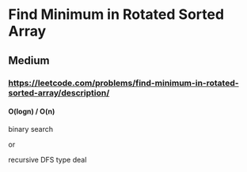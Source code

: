 # Find Minimum in Rotated Sorted Array
## Medium
### https://leetcode.com/problems/find-minimum-in-rotated-sorted-array/description/
#### O(logn) / O(n)


binary search

or 

recursive DFS type deal